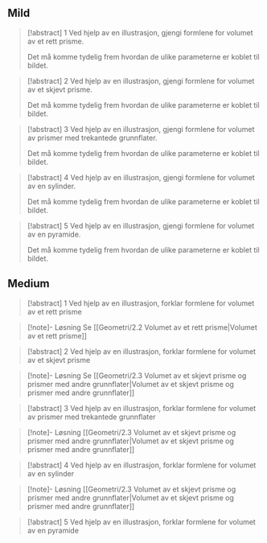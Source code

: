 

## Mild

> [!abstract] 1
> Ved hjelp av en illustrasjon, gjengi formlene for volumet av et rett prisme.
>  
> Det må komme tydelig frem hvordan de ulike parameterne er koblet til bildet.


> [!abstract] 2
> Ved hjelp av en illustrasjon, gjengi formlene for volumet av et skjevt prisme.
>  
> Det må komme tydelig frem hvordan de ulike parameterne er koblet til bildet.


> [!abstract] 3
> Ved hjelp av en illustrasjon, gjengi formlene for volumet av prismer med trekantede grunnflater.
>  
> Det må komme tydelig frem hvordan de ulike parameterne er koblet til bildet.


> [!abstract] 4
> Ved hjelp av en illustrasjon, gjengi formlene for volumet av en sylinder.
> 
>  
> Det må komme tydelig frem hvordan de ulike parameterne er koblet til bildet.


> [!abstract] 5
> Ved hjelp av en illustrasjon, gjengi formlene for volumet av en pyramide.
>  
> Det må komme tydelig frem hvordan de ulike parameterne er koblet til bildet.



## Medium

> [!abstract] 1
> Ved hjelp av en illustrasjon, forklar formlene for volumet av et rett prisme

> [!note]- Løsning 
> Se [[Geometri/2.2 Volumet av et rett prisme|Volumet av et rett prisme]]

> [!abstract] 2
> Ved hjelp av en illustrasjon, forklar formlene for volumet av et skjevt prisme

> [!note]- Løsning 
> Se [[Geometri/2.3 Volumet av et skjevt prisme og prismer med andre grunnflater|Volumet av et skjevt prisme og prismer med andre grunnflater]]


> [!abstract] 3
> Ved hjelp av en illustrasjon, forklar formlene for volumet av prismer med trekantede grunnflater

> [!note]- Løsning 
> [[Geometri/2.3 Volumet av et skjevt prisme og prismer med andre grunnflater|Volumet av et skjevt prisme og prismer med andre grunnflater]]

> [!abstract] 4
> Ved hjelp av en illustrasjon, forklar formlene for volumet av en sylinder

> [!note]- Løsning 
> [[Geometri/2.3 Volumet av et skjevt prisme og prismer med andre grunnflater|Volumet av et skjevt prisme og prismer med andre grunnflater]]


> [!abstract] 5
> Ved hjelp av en illustrasjon, forklar formlene for volumet av en pyramide



